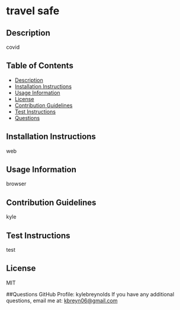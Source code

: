 # travel safe

  ## Description
  covid

  ## Table of Contents

  * [Description](#description)
  * [Installation Instructions](#installation-instructions)
  * [Usage Information](#usage-information)
  * [License](#license)
  * [Contribution Guidelines](#contribution-guidelines)
  * [Test Instructions](#test-instructions)
  * [Questions](#contactQuestions)

  ## Installation Instructions
  web

  ## Usage Information
  browser

  ## Contribution Guidelines
  kyle

  ## Test Instructions
  test

  ## License
  MIT

  ##Questions
  GitHub Profile: kylebreynolds
  If you have any additional questions, email me at: <a href='mailto:kbreyn06@gmail.com'>kbreyn06@gmail.com</a>
